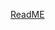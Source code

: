 [ReadME](https://raw.githubusercontent.com/mendixlabs/app-services-components/main/apps/web-widgets/collapsible-header-widget/README.md ":include")
